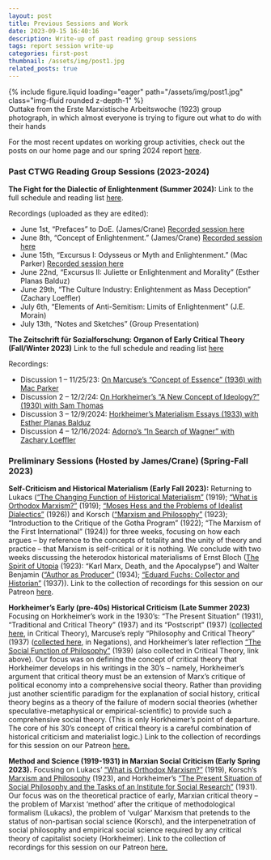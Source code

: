 ```yaml
---
layout: post
title: Previous Sessions and Work
date: 2023-09-15 16:40:16
description: Write-up of past reading group sessions
tags: report session write-up
categories: first-post
thumbnail: /assets/img/post1.jpg
related_posts: true
---
```


<div class="row mt-3">
    <div class="col-sm mt-3 mt-md-0">
        {% include figure.liquid loading="eager" path="/assets/img/post1.jpg" class="img-fluid rounded z-depth-1" %}
    </div>
</div>
<div class="caption">
    Outtake from the Erste Marxistische Arbeitswoche (1923) group photograph, in which almost everyone is trying to figure out what to do with their hands
</div>

For the most recent updates on working group activities, check out the posts on our home page and our spring 2024 report [here](/_news/announcement_4.md).

### Past CTWG Reading Group Sessions (2023-2024)

**The Fight for the Dialectic of Enlightenment (Summer 2024):**
Link to the full schedule and reading list [here](/_news/announcement_3.md).

Recordings (uploaded as they are edited):

<ul>
    <li>June 1st, “Prefaces” to DoE. (James/Crane) <a href="https://www.patreon.com/posts/prefaces-to-doe-106806484">Recorded session here</a></li>
    <li>June 8th, “Concept of Enlightenment.” (James/Crane) <a href="https://www.patreon.com/posts/concept-of-6-8-110396854">Recorded session here</a></li>
    <li>June 15th, “Excursus I: Odysseus or Myth and Enlightenment.” (Mac Parker) <a href="https://www.patreon.com/posts/odysseus-6-15-107819849">Recorded session here</a></li>
    <li>June 22nd, “Excursus II: Juliette or Enlightenment and Morality” (Esther Planas Balduz)</li>
    <li>June 29th, “The Culture Industry: Enlightenment as Mass Deception” (Zachary Loeffler)</li>
    <li>July 6th, “Elements of Anti-Semitism: Limits of Enlightenment” (J.E. Morain)</li>
    <li>July 13th, “Notes and Sketches” (Group Presentation)</li>
</ul>

**The Zeitschrift für Sozialforschung: Organon of Early Critical Theory (Fall/Winter 2023)**
Link to the full schedule and reading list [here](/_news/announcement_2.md)

Recordings:
<ul>
    <li>Discussion 1 – 11/25/23: <a href="https://www.patreon.com/posts/11-25-23-concept-93636285">On Marcuse’s “Concept of Essence” (1936) with Mac Parker</a></li>
    <li>Discussion 2 – 12/2/24: <a href="https://www.patreon.com/posts/12-2-24-new-of-100926227">On Horkheimer’s “A New Concept of Ideology?” (1930) with Sam Thomas</a></li>
    <li>Discussion 3 – 12/9/2024: <a href="https://www.patreon.com/posts/12-9-2024-essays-100927103">Horkheimer’s Materialism Essays (1933) with Esther Planas Balduz</a></li>
    <li>Discussion 4 – 12/16/2024: <a href="https://www.patreon.com/posts/12-16-2024-in-of-100927684">Adorno’s “In Search of Wagner” with Zachary Loeffler</a></li>
</ul>

### Preliminary Sessions (Hosted by James/Crane) (Spring-Fall 2023)

**Self-Criticism and Historical Materialism (Early Fall 2023):**
Returning to Lukacs ([“The Changing Function of Historical Materialism”](https://monoskop.org/images/3/3b/Lukacs_Georg_History_and_Class_Consciousness_Studies_in_Marxist_Dialectics.pdf) (1919); [“What is Orthodox Marxism?”](https://monoskop.org/images/3/3b/Lukacs_Georg_History_and_Class_Consciousness_Studies_in_Marxist_Dialectics.pdf) (1919); [“Moses Hess and the Problems of Idealist Dialectics”](https://files.libcom.org/files/georg-lukacc81cs-tactics-and-ethics-political-essays-1919-1929a.compressed.pdf) (1926)) and Korsch ([“Marxism and Philosophy”](https://ia801906.us.archive.org/2/items/karl-korsch-marxism-and-philosophy-marxismus-und-philosophie-marxismo-e-filosofi/Karl%20Korsch%2C%20Marxism%20and%20Philosophy%2C%20Marxismus%20und%20Philosophie%2C%20Marxismo%20e%20filosofia%2C%20Massimo%20Morigi%2C%20Repubblicanesimo%20Geopolitico%2C%20marxismo%20occidentale.pdf) (1923); “Introduction to the Critique of the Gotha Program” (1922); “The Marxism of the First International” (1924)) for three weeks, focusing on how each argues – by reference to the concepts of totality and the unity of theory and practice – that Marxism is self-critical or it is nothing. We conclude with two weeks discussing the heterodox historical materialisms of Ernst Bloch ([The Spirit of Utopia](https://archive.org/details/TheSpiritOfUtopiaErnstBloch) (1923): “Karl Marx, Death, and the Apocalypse”) and Walter Benjamin ([“Author as Producer”](https://monoskop.org/images/9/93/Benjamin_Walter_1934_1999_The_Author_as_Producer.pdf) (1934); [“Eduard Fuchs: Collector and Historian”](https://files.libcom.org/files/Eduard%20Fuchs,%20Collector%20and%20Historian%20-%20W.%20Benjamin%201937_0.pdf) (1937)). Link to the collection of recordings for this session on our Patreon [here](https://www.patreon.com/collection/190928).

**Horkheimer’s Early (pre-40s) Historical Criticism (Late Summer 2023)**
Focusing on Horkheimer’s work in the 1930’s: “The Present Situation” (1931), “Traditional and Critical Theory” (1937) and its “Postscript” (1937) ([collected here](https://monoskop.org/images/7/74/Horkheimer_Max_Critical_Theory_Selected_Essays_2002.pdf), in Critical Theory), Marcuse’s reply “Philosophy and Critical Theory” (1937) ([collected here](https://monoskop.org/images/7/74/Horkheimer_Max_Critical_Theory_Selected_Essays_2002.pdf), in Negations), and Horkheimer’s later reflection [“The Social Function of Philosophy”](https://www.marxists.org/reference/archive/horkheimer/1939/social-function.htm) (1939) (also collected in Critical Theory, link above). Our focus was on defining the concept of critical theory that Horkheimer develops in his writings in the 30’s – namely, Horkheimer’s argument that critical theory must be an extension of Marx’s critique of political economy into a comprehensive social theory. Rather than providing just another scientific paradigm for the explanation of social history, critical theory begins as a theory of the failure of modern social theories (whether speculative-metaphysical or empirical-scientific) to provide such a comprehensive social theory. (This is only Horkheimer’s point of departure. The core of his 30’s concept of critical theory is a careful combination of historical criticism and materialist logic.) Link to the collection of recordings for this session on our Patreon [here.](https://www.patreon.com/collection/190904)

**Method and Science (1919-1931) in Marxian Social Criticism (Early Spring 2023).**
Focusing on Lukacs’ [“What is Orthodox Marxism?”](https://www.marxists.org/archive/lukacs/works/1919/orthomarx.html#:~:text=In%20Marxism%2C%20orthodoxy%20refers%20solely,the%20tradition%20of%20its%20founders.) (1919), Korsch’s [Marxism and Philosophy](https://www.marxists.org/archive/korsch/1923/marxism-philosophy.htm) (1923), and Horkheimer’s [“The Present Situation of Social Philosophy and the Tasks of an Institute for Social Research”](https://www.marxists.org/reference/archive/horkheimer/1931/present-situation.htm) (1931). Our focus was on the theoretical practice of early, Marxian critical theory – the problem of Marxist ‘method’ after the critique of methodological formalism (Lukacs), the problem of ‘vulgar’ Marxism that pretends to the status of non-partisan social science (Korsch), and the interpenetration of social philosophy and empirical social science required by any critical theory of capitalist society (Horkheimer). Link to the collection of recordings for this session on our Patreon [here.](https://www.patreon.com/collection/190864)
